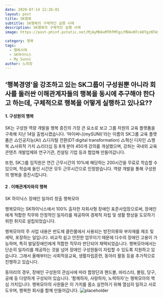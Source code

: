 ```yaml
---
date: 2020-07-14 12:26:01
layout: post
title: SK행복
subtitle: SK행복의 구체적인 실행 사례
description: SK행복의 구체적인 실행 사례
image: https://post-phinf.pstatic.net/MjAyMDAxMTRfMTgz/MDAxNTc4OTgzNTAyNTYx.w8O57E7e_c2xyeYecl1ppDnFwIJiGm_OAyvJnYhnH14g.-ICxys2pKvWeF6xaxriJY5kGQLSSsRCTpsJapITM8MUg.PNG/%EA%B7%B8%EB%A6%BC15.png

category: 행복
tags:
  - 행복사례
  - SK하이닉스
  - My_Sunni
author: 노희창
---
```

## ‘행복경영’을 강조하고 있는 SK그룹이 구성원뿐 아니라 회사를 둘러싼 이해관계자들의 행복을 동시에 추구해야 한다고 하는데, 구체적으로 행복을 어떻게 실행하고 있나요??

#### 1. 구성원의 행복
SK는 구성원 역량 개발을 행복 증진의 가장 큰 요소로 보고 그룹 차원의 교육 플랫폼을 구축해 지난 14일 출범시켰습니다. ‘마이써니(mySUNI)’라는 이름의 SK그룹 교육 플랫폼은 △인공지능(AI) △디지털 전환(DT·digital transformation) 
△혁신 디자인 △행복 △사회적 가치 △리더십 등 8개 분야 450개 강의를 개설했으며, 강좌는 국내외 교육 콘텐츠 개발업체와 연구기관, 컨설팅 기업 등과 협업해 만들어갑니다.


또한, SK그룹 임직원은 연간 근무시간의 10%에 해당하는 200시간을 무료로 학습할 수 있으며, 학습에 들인 시간은 모두 근무시간으로 인정받습니다. 역량 개발을 통해 구성원의 행복을 증진시킵니다.

#### 2 . 이해관계자와의 행복
SK 하이닉스 장애인 일자리 창출 행복모아


행복모아는 SK하이닉스에서 100% 출자한 자회사형 장애인 표준사업장으로써, 장애인에게 적합한 직무와 안정적인 일자리를 제공하여 경제적 자립 및 생활 향상을 도모하기 위한 취지로 설립되었습니다. 


행복모아의 주 사업 내용은 반도체 클린룸에서 사용되는 방진의류와 부자재를 제조 및 세탁, 포장하는 일입니다. 비교적 쉽고 안전한 업무이기 때문에 다수의 장애인 고용이 가능하며, 특히 발달장애인에게 적합한 직무라 판단되어 채택되었습니다. 
행복모아에서는 단순히 일자리를 제공하는 것을 넘어 장애인 구성원들이 자립할 수 있도록 지원하고 있습니다. 그래서 올해부터는 사회적응교육, 생활자립훈련, 동아리 활동 등을 추가적으로 진행하고 있습니다. 


동아리의 경우, 장애인 구성원의 관심사에 따라 합창단과 핸드볼, 바리스타, 볼링, 당구, 공예 등 다양하게 구성되어 있습니다.
'함께하자, 사랑하자, 노력하자'는 행복모아의 핵심 가치입니다. 행복모아의 사원들은 이 가치를 몸소 실천하기 위해 열심히 일하고 서로 도우며, 행복한 회사를 함께 만들어갑니다.
![placeholder](https://static.news.zumst.com/images/image-mobile/78/2019/07/24/b8c43bea523b45078d7320584e67e1b9.jpg "Large example image")
